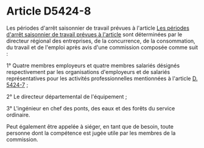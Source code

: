 # Article D5424-8

Les périodes d'arrêt saisonnier de travail prévues à l'article [Les périodes d'arrêt saisonnier de travail prévues à l'article][1] sont déterminées par le directeur régional des entreprises, de la concurrence, de la consommation, du travail et de l'emploi après avis d'une commission composée comme suit : 
  
  
1° Quatre membres employeurs et quatre membres salariés désignés respectivement par les organisations d'employeurs et de salariés représentatives pour les activités professionnelles mentionnées à l'article [D. 5424-7][2] ; 
  
  
2° Le directeur départemental de l'équipement ; 
  
  
3° L'ingénieur en chef des ponts, des eaux et des forêts du service ordinaire. 
  
  
Peut également être appelée à siéger, en tant que de besoin, toute personne dont la compétence est jugée utile par les membres de la commission.

 [1]: /affichCodeArticle.do?cidTexte=LEGITEXT000006072050&idArticle=LEGIARTI000006903886&dateTexte=&categorieLien=cid
 [2]: /affichCodeArticle.do?cidTexte=LEGITEXT000006072050&idArticle=LEGIARTI000018496418&dateTexte=&categorieLien=cid